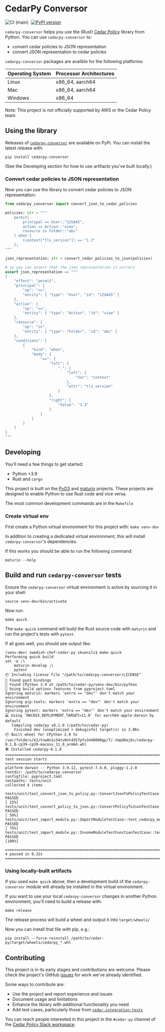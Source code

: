# CedarPy Conversor
![CI (main)](https://github.com/totvscloud-seginf/cedarpy-conversor/actions/workflows/CI.yml/badge.svg?branch=main)
&nbsp;[![PyPI version](https://badge.fury.io/py/cedarpy-conversor.svg)](https://badge.fury.io/py/cedarpy-conversor)

`cedarpy-conversor` helps you use the (Rust) [Cedar Policy](https://github.com/cedar-policy/cedar/tree/main) library from Python. You can use `cedarpy-conversor` to:
* convert cedar policies to JSON representation
* convert JSON representation to cedar policies

`cedarpy-conversor` packages are availble for the following platforms:
<table>
<thead><tr><th>Operating System</th><th>Processor Architectures</th></tr></thead>
<tbody>
    <tr><td>Linux</td><td>x86_64, aarch64</td></tr>
    <tr><td>Mac</td><td>x86_64, aarch64</td></tr>
    <tr><td>Windows</td><td>x86_64</td></tr>
</tbody>
</table>

Note: This project is _not_ officially supported by AWS or the Cedar Policy team.

## Using the library
Releases of [`cedarpy-conversor`](https://pypi.org/project/cedarpy-conversor/) are available on PyPi.  You can install the latest release with:
```shell
pip install cedarpy-conversor
```

(See the Developing section for how to use artifacts you've built locally.)

### Convert cedar policies to JSON representation
Now you can use the library to convert cedar policies to JSON representation:
```python
from cedarpy_conversor import convert_json_to_cedar_policies

policies: str = """
    permit(
        principal == User::"12UA45",
        action == Action::"view",
        resource in Folder::"abc"
    ) when {
        (context["tls_version"]) == "1.3"
    };
"""

json_representation: str = convert_cedar_policies_to_json(policies)

# so you can assert that the json representation is correct
assert json_representation == """
{
    "effect": "permit",
    "principal": {
        "op": "==",
        "entity": { "type": "User", "id": "12UA45" }
    },
    "action": {
        "op": "==",
        "entity": { "type": "Action", "id": "view" }
    },
    "resource": {
        "op": "in",
        "entity": { "type": "Folder", "id": "abc" }
    },
    "conditions": [
        {
            "kind": "when",
            "body": {
                "==": {
                    "left": {
                        ".": {
                            "left": {
                                "Var": "context"
                            },
                            "attr": "tls_version"
                        }
                    },
                    "right": {
                        "Value": "1.3"
                    }
                }
            }
        }
    ]
}
"""
```

## Developing


You'll need a few things to get started:

* Python +3.9
* Rust and `cargo`

This project is built on the [PyO3](https://docs.rs/pyo3/latest/pyo3/index.html) and [maturin](https://www.maturin.rs/index.html) projects.  These projects are designed to enable Python to use Rust code and vice versa.

The most common development commands are in the `Makefile`

### Create virtual env

First create a Python virtual environment for this project with:
`make venv-dev`

In addition to creating a dedicated virtual environment, this will install `cedarpy-conversor`'s dependencies.

If this works you should be able to run the following command:
``` shell
maturin --help
```

## Build and run `cedarpy-conversor` tests

Ensure the `cedarpy-conversor` virtual environment is active by sourcing it in your shell:

```shell
source venv-dev/bin/activate
```

Now run:
```shell
make quick
```

The `make quick` command will build the Rust source code with `maturin` and run the project's tests with `pytest`.

If all goes well, you should see output like:
```shell
(venv-dev) swedish-chef:cedar-py skuenzli$ make quick
Performing quick build
set -e ;\
	maturin develop ;\
	pytest
📦 Including license file "/path/to/cedarpy-conversor/LICENSE"
🔗 Found pyo3 bindings
🐍 Found CPython 3.9 at /path/to/cedar-py/venv-dev/bin/python
📡 Using build options features from pyproject.toml
Ignoring maturin: markers 'extra == "dev"' don't match your environment
Ignoring pip-tools: markers 'extra == "dev"' don't match your environment
Ignoring pytest: markers 'extra == "dev"' don't match your environment
💻 Using `MACOSX_DEPLOYMENT_TARGET=11.0` for aarch64-apple-darwin by default
   Compiling cedarpy v0.1.0 (/path/to/cedar-py)
    Finished dev [unoptimized + debuginfo] target(s) in 3.06s
📦 Built wheel for CPython 3.9 to /var/folders/k2/tnw8n1c54tv8nt4557pfx3440000gp/T/.tmpO6aj6c/cedarpy-0.1.0-cp39-cp39-macosx_11_0_arm64.whl
🛠 Installed cedarpy-0.1.0
================================================================================================ test session starts ================================================================================================
platform darwin -- Python 3.9.12, pytest-7.4.0, pluggy-1.2.0
rootdir: /path/to/cedarpy-conversor
configfile: pyproject.toml
testpaths: tests/unit
collected 4 items

tests/unit/test_convert_json_to_policy.py::ConvertJsonToPolicyTestCase::test_policy_json_to_cedar PASSED                                                                               [ 25%]
tests/unit/test_convert_policy_to_json.py::ConvertPolicyToJsonTestCase::test_policy_json_to_cedar PASSED                                                                               [ 50%] 
tests/unit/test_import_module.py::ImportModuleTestCase::test_cedarpy_module_imports PASSED                                                                                             [ 75%] 
tests/unit/test_import_module.py::InvokeModuleTestFunctionTestCase::test_invoke_echo PASSED                                                                                            [100%] 

================================================================================================ 4 passed in 0.32s =================================================================================================
```

### Using locally-built artifacts

If you used `make quick` above, then a development build of the `cedarpy-conversor` module will already be installed in the virtual environment. 

If you want to use your local `cedarpy-conversor` changes in another Python environment, you'll need to build a release with:

```shell
make release
```

The release process will build a wheel and output it into `target/wheels/`

Now you can install that file with pip, e.g.:
```shell
pip install --force-reinstall /path/to/cedar-py/target/wheels/cedarpy_*.whl
```


## Contributing

This project is in its early stages and contributions are welcome. Please check the project's GitHub [issues](https://github.com/totvscloud-seginf/cedarpy-conversor/issues) for work we've already identified.

Some ways to contribute are:
* Use the project and report experience and issues
* Document usage and limitations
* Enhance the library with additional functionality you need
* Add test cases, particularly those from [`cedar-integration-tests`](https://github.com/totvscloud-seginf/cedarpy-conversor/issues/3)

You can reach people interested in this project in the `#cedar-py` channel of the [Cedar Policy Slack workspace](https://communityinviter.com/apps/cedar-policy/cedar-policy-language).